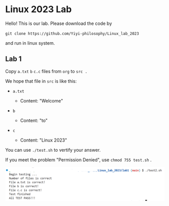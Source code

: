 # Linux 2023 Lab

Hello! This is our lab. Please download the code by

`git clone https://github.com/Yiyi-philosophy/Linux_lab_2023`

and run in linux system.

## Lab 1

Copy `a.txt` `b` `c.c` files from `org` to `src .`

We hope that file in `src` is like this:

- `a.txt`

  - Content: "Welcome"
- `b`

  - Content: "to"
- `c`

  - Content: "Linux 2023"

You can use `./test.sh` to vertify your answer.

If you meet the problem "Permission Denied", use `chmod 755 test.sh` .

![1678930749732](image/1678930749732.png)
